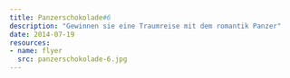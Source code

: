 ```yaml
---
title: Panzerschokolade#6
description: "Gewinnen sie eine Traumreise mit dem romantik Panzer"
date: 2014-07-19
resources:
- name: flyer
  src: panzerschokolade-6.jpg
---
```


